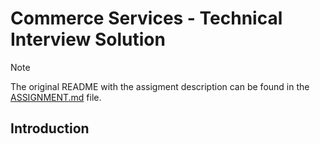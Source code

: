 # Commerce Services - Technical Interview Solution

> [!NOTE]
> The original README with the assigment description can be found in
> the [ASSIGNMENT.md](ASSIGNMENT.md) file.

## Introduction